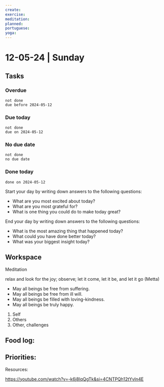 ```yaml
---
create: 
exercise: 
meditation: 
planned: 
portuguese: 
yoga:
---
```


# 12-05-24 | Sunday

## Tasks
### Overdue
```tasks
not done
due before 2024-05-12
```

### Due today
```tasks
not done
due on 2024-05-12
```

### No due date
```tasks
not done
no due date
```

### Done today
```tasks
done on 2024-05-12
```


Start your day by writing down answers to the following questions:

- What are you most excited about today? 
- What are you most grateful for? 
- What is one thing you could do to make today great?  

End your day by writing down answers to the following questions: 

- What is the most amazing thing that happened today? 
- What could you have done better today? 
- What was your biggest insight today?

## Workspace

Meditation 

relax and look for the joy; observe; let it come, let it be, and let it go
(Metta)
-   May all beings be free from suffering.
-   May all beings be free from ill will.
-   May all beings be filled with loving-kindness.
-   May all beings be truly happy.

1. Self
2. Others
3. Other, challenges

Food log:
- 

Priorities:
- 

Resources:

https://youtube.com/watch?v=-k6j8lqQgTk&si=4CNTPQh12tYvln4E